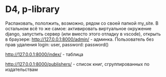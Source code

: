 # D4, p-library
Распаковать, пололжить, возможно, рядом со своей папкой my_site. В остальном всё то же самое:
активировать виртуальное окружение django, запустить сервер (или вместо этого отладку в vscode), открыть в браузере:
http://127.0.0.1:8000/admin/ - админка.
Пользователь без прав удаления
login: user,
password: password()

http://127.0.0.1:8000/index/ - таблица

http://127.0.0.1:8000/publishers/ - список книг, сгруппированных по издательствам
